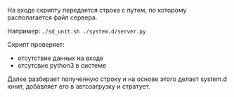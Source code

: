 На входе скрипту передается строка с путем, по которому располагается файл сервера.

Например:
`./sd_unit.sh ./system.d/server.py`

Скрипт проверяет:
- отсутствие данных на входе 
- отсутсвие python3 в системе

Далее разбирает полученную строку и на основе этого делает system.d юнит, добавляет его в автозагрузку и стратует.
